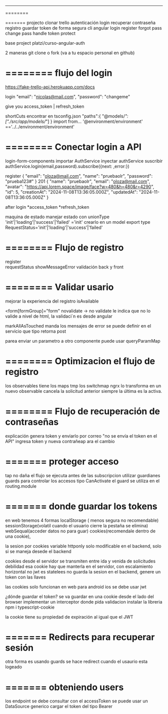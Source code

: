 *********************************************

========

=======
projecto
clonar trello
autenticación
login
recuperar contraseña
registro
guardar token de forma segura
cli angular
login
register
forgot pass
change pass
handle token protect

base project 
platzi/curso-angular-auth

2 maneras git clone
o fork (va a tu espacio personal en github)

========
flujo del login
========

https://fake-trello-api.herokuapp.com/docs

login
 "email": "nicolas@mail.com",
 "password": "changeme"

 give you access_token | refresh_token

 shortCuts  encontrar en tsconfig.json
"paths":{
	"@models/*":["./src/app/models/*"]
}
import from... '@environment/environment' =='../../environment/environment'

========
Conectar login a API
========
login-form-components
importar AuthService
inyectar authService
suscribir authService.login(email,password).subscribe({next: ,error:})

register
 {
  "email": "oloza@mail.com",
  "name": "pruebaolr",
  "password": "prueba123#"
	}
201
	{
	  "name": "pruebaolr",
	  "email": "oloza@mail.com",
	  "avatar": "https://api.lorem.space/image/face?w=480&h=480&r=4290",
	  "id": 5,
	  "creationAt": "2024-11-08T13:36:05.000Z",
	  "updatedAt": "2024-11-08T13:36:05.000Z"
	}

after login
	*access_token
	*refresh_token

maquina de estado
manejar estado con unionType	 'init'|'loading'|'success'|'failed' ='init'
crearlo en un model
export type RequestStatus='init'|'loading'|'success'|'failed'

========
Flujo de registro
========
register  
requestStatus
showMessageError
validación back y front


========
Validar usario
========
mejorar la experiencia del registro
isAvailable

<form[formGroup]="form" novalidate -> no validate le indica que no lo valide a nivel de html, la validaci´n es desde angular

markAllAsTouched  manda los mensajes de error
se puede definir en el servicio que tipo retorna  post<string>

parea enviar un parametro a otro componente puede usar queryParamMap

========
Optimizacion el flujo de registro
========
los observables tiene los maps
tmp los switchmap ngrx lo transforma en un nuevo observable
cancela la solicitud anterior siempre la última es la activa.

========
Flujo de recuperación de contraseñas
========
explicación
genera token y enviarlo por correo
"no se envía el token en el API"
ingresa token y nueva contrañeap ara el cambio


=======
proteger acceso
========
tap no daña el flujo se ejecuta antes de las subscripcion
utilizar guardianes  guards para controlar los accesos
tipo CanActivate
el guard se utiliza en el routing.module

=======
donde guardar los tokens
========
en web tenemos 4 formas
localStorage ( menos segura no recomendable)
sessionStorage(volatil cuando el usuario cierre la pestaña se elimina)
webSequal(acceder datos no para guar)
cookies(recomendale dentro de una cookie), 

la sesion por cookies variable httponly solo modificable en el backend, solo si se maneja desede el backend

cookies desde el servidor  se transmiten entre ida y venida de solicitudes
debilidad esa cookie hay que manterla en el servidor, con escalamiento horizontal no 
jwt es statelees no guarda la sesion en el backend, genere un token con las llaves

las cookies solo funcionan en web
para android ios se debe usar jwt

¿dónde guardar el token?
se va guardar en una cookie desde el lado del browser
implementar un interceptor donde pida validacion
instalar la libreria 
	npm i typescript-cookie

la cookie tiene su propiedad de expiración al igual que el JWT

=======
Redirects para recuperar sesión
========
otra forma es usando guards
se hace redirect cuando el usaurio esta logeado

=======
obteniendo users
========
los endpoint se debe consultar con el accessToken
se puede usar un DataSource generico
cargar el token del tipo Bearer
